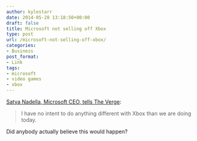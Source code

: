 ```yaml
---
author: kylestarr
date: 2014-05-28 13:18:50+00:00
draft: false
title: Microsoft not selling off Xbox
type: post
url: /microsoft-not-selling-off-xbox/
categories:
- Business
post_format:
- Link
tags:
- microsoft
- video games
- xbox
---
```


[Satya Nadella, Microsoft CEO, tells The Verge](http://mobile.theverge.com/2014/5/27/5756062/microsofts-nadella-xbox-isnt-going-anywhere):


<blockquote>I have no intent to do anything different with Xbox than we are doing today.</blockquote>


Did anybody actually believe this would happen?
